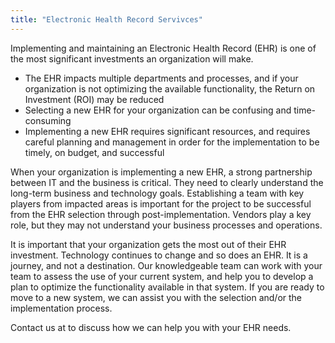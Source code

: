 ```yaml
---
title: "Electronic Health Record Servivces"
---
```


<p>Implementing and maintaining an Electronic Health Record (EHR) is one of the most significant investments an organization will make.</p>
<ul>
<li>The EHR impacts multiple departments and processes, and if your organization is not optimizing the available functionality, the Return on Investment (ROI) may be reduced</li>
<li>Selecting a new EHR for your organization can be confusing and time-consuming</li>
<li>Implementing a new EHR requires significant resources, and requires careful planning and management in order for the implementation to be timely, on budget, and successful</li>
</ul>
<p>When your organization is implementing a new EHR, a strong partnership between IT and the business is critical. They need to clearly understand the long-term business and technology goals. Establishing a team with key players from impacted areas is important for the project to be successful from the EHR selection through post-implementation. Vendors play a key role, but they may not understand your business processes and operations.</p>
<p>It is important that your organization gets the most out of their EHR investment. Technology continues to change and so does an EHR.  It is a journey, and not a destination. Our knowledgeable team can work with your team to assess the use of your current system, and help you to develop a plan to optimize the functionality available in that system. If you are ready to move to a new system, we can assist you with the selection and/or the implementation process. </p>
<p>Contact us at <contact@dbhealthtech.com> to discuss how we can help you with your EHR needs.</p>
